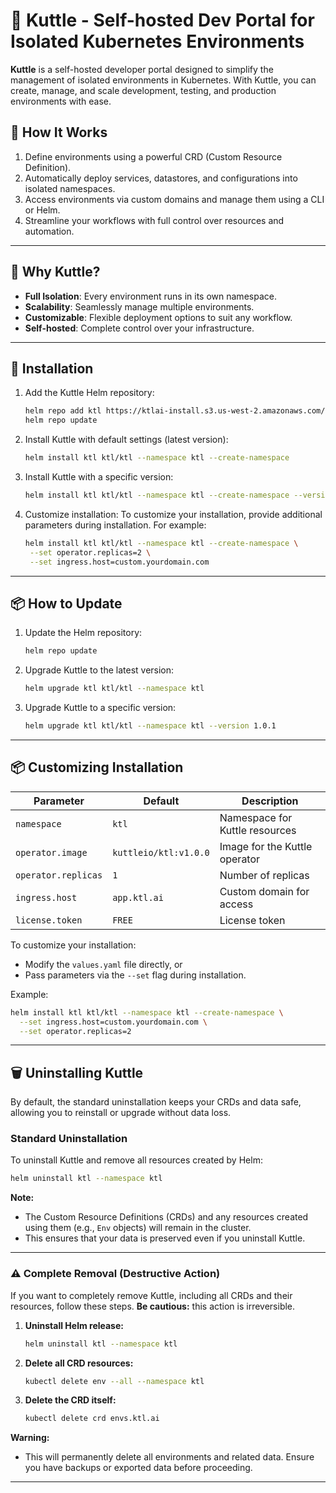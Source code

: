 # 🚀 Kuttle - Self-hosted Dev Portal for Isolated Kubernetes Environments

**Kuttle** is a self-hosted developer portal designed to simplify the management of isolated environments in Kubernetes. With Kuttle, you can create, manage, and scale development, testing, and production environments with ease.

## 🌟 **How It Works**
1. Define environments using a powerful CRD (Custom Resource Definition).
2. Automatically deploy services, datastores, and configurations into isolated namespaces.
3. Access environments via custom domains and manage them using a CLI or Helm.
4. Streamline your workflows with full control over resources and automation.

---

## 🚀 **Why Kuttle?**
- **Full Isolation**: Every environment runs in its own namespace.
- **Scalability**: Seamlessly manage multiple environments.
- **Customizable**: Flexible deployment options to suit any workflow.
- **Self-hosted**: Complete control over your infrastructure.

---

## 🚀 **Installation**

1. Add the Kuttle Helm repository:
   ```bash
   helm repo add ktl https://ktlai-install.s3.us-west-2.amazonaws.com/helm-charts/
   helm repo update
   ```

2. Install Kuttle with default settings (latest version):
   ```bash
   helm install ktl ktl/ktl --namespace ktl --create-namespace
   ```

3. Install Kuttle with a specific version:
   ```bash
   helm install ktl ktl/ktl --namespace ktl --create-namespace --version 1.0.1
   ```

4. Customize installation:
   To customize your installation, provide additional parameters during installation. For example:
   ```bash
   helm install ktl ktl/ktl --namespace ktl --create-namespace \
    --set operator.replicas=2 \
    --set ingress.host=custom.yourdomain.com
   ```

---

## 📦 **How to Update**

1. Update the Helm repository:
   ```bash
   helm repo update
   ```

2. Upgrade Kuttle to the latest version:
   ```bash
   helm upgrade ktl ktl/ktl --namespace ktl
   ```

3. Upgrade Kuttle to a specific version:
   ```bash
   helm upgrade ktl ktl/ktl --namespace ktl --version 1.0.1
   ```

---

## 📦 **Customizing Installation**

| **Parameter**      | **Default**          | **Description**                |
|--------------------|----------------------|--------------------------------|
| `namespace`        | `ktl`                | Namespace for Kuttle resources |
| `operator.image`   | `kuttleio/ktl:v1.0.0`| Image for the Kuttle operator  |
| `operator.replicas`| `1`                  | Number of replicas             |
| `ingress.host`     | `app.ktl.ai`         | Custom domain for access       |
| `license.token`    | `FREE`               | License token                  |

To customize your installation:
- Modify the `values.yaml` file directly, or
- Pass parameters via the `--set` flag during installation.

Example:
```bash
helm install ktl ktl/ktl --namespace ktl --create-namespace \
  --set ingress.host=custom.yourdomain.com \
  --set operator.replicas=2
```

---

## 🗑️ **Uninstalling Kuttle**
By default, the standard uninstallation keeps your CRDs and data safe, allowing you to reinstall or upgrade without data loss.

### **Standard Uninstallation**
To uninstall Kuttle and remove all resources created by Helm:
```bash
helm uninstall ktl --namespace ktl
```

**Note:** 
- The Custom Resource Definitions (CRDs) and any resources created using them (e.g., `Env` objects) will remain in the cluster.
- This ensures that your data is preserved even if you uninstall Kuttle.

---

### ⚠️ **Complete Removal (Destructive Action)**

If you want to completely remove Kuttle, including all CRDs and their resources, follow these steps. **Be cautious:** this action is irreversible.

1. **Uninstall Helm release:**
   ```bash
   helm uninstall ktl --namespace ktl
   ```

2. **Delete all CRD resources:**
   ```bash
   kubectl delete env --all --namespace ktl
   ```

3. **Delete the CRD itself:**
   ```bash
   kubectl delete crd envs.ktl.ai
   ```

**Warning:** 
- This will permanently delete all environments and related data. Ensure you have backups or exported data before proceeding.

---
